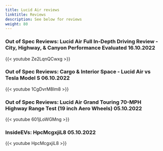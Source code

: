 ```yaml
---
title: Lucid Air reviews
linktitle: Reviews
description: See below for reviews
weight: 80
---
```

### Out of Spec Reviews: Lucid Air Full In-Depth Driving Review - City, Highway, & Canyon Performance Evaluated 16.10.2022

{{< youtube Ze2LqnQCwxg >}}
### Out of Spec Reviews: Cargo & Interior Space - Lucid Air vs Tesla Model S 06.10.2022

{{< youtube 1CgDvrM8lm8 >}}
### Out of Spec Reviews: Lucid Air Grand Touring 70-MPH Highway Range Test (19 inch Aero Wheels) 05.10.2022

{{< youtube 601jLoWGMng >}}
### InsideEVs: HpcMcgxjiL8 05.10.2022

{{< youtube HpcMcgxjiL8 >}}

